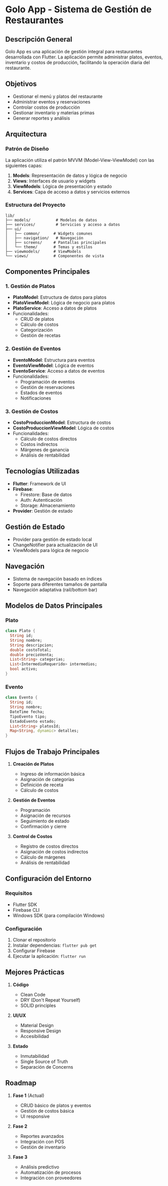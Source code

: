 # Golo App - Sistema de Gestión de Restaurantes

## Descripción General
Golo App es una aplicación de gestión integral para restaurantes desarrollada con Flutter. La aplicación permite administrar platos, eventos, inventario y costos de producción, facilitando la operación diaria del restaurante.

## Objetivos
- Gestionar el menú y platos del restaurante
- Administrar eventos y reservaciones
- Controlar costos de producción
- Gestionar inventario y materias primas
- Generar reportes y análisis

## Arquitectura

### Patrón de Diseño
La aplicación utiliza el patrón MVVM (Model-View-ViewModel) con las siguientes capas:

1. **Models**: Representación de datos y lógica de negocio
2. **Views**: Interfaces de usuario y widgets
3. **ViewModels**: Lógica de presentación y estado
4. **Services**: Capa de acceso a datos y servicios externos

### Estructura del Proyecto
```
lib/
├── models/           # Modelos de datos
├── services/         # Servicios y acceso a datos
├── ui/
│   ├── common/      # Widgets comunes
│   ├── navigation/   # Navegación
│   ├── screens/     # Pantallas principales
│   └── theme/       # Temas y estilos
├── viewmodels/      # ViewModels
└── views/           # Componentes de vista
```

## Componentes Principales

### 1. Gestión de Platos
- **PlatoModel**: Estructura de datos para platos
- **PlatoViewModel**: Lógica de negocio para platos
- **PlatoService**: Acceso a datos de platos
- Funcionalidades:
  - CRUD de platos
  - Cálculo de costos
  - Categorización
  - Gestión de recetas

### 2. Gestión de Eventos
- **EventoModel**: Estructura para eventos
- **EventoViewModel**: Lógica de eventos
- **EventoService**: Acceso a datos de eventos
- Funcionalidades:
  - Programación de eventos
  - Gestión de reservaciones
  - Estados de eventos
  - Notificaciones

### 3. Gestión de Costos
- **CostoProduccionModel**: Estructura de costos
- **CostoProduccionViewModel**: Lógica de costos
- Funcionalidades:
  - Cálculo de costos directos
  - Costos indirectos
  - Márgenes de ganancia
  - Análisis de rentabilidad

## Tecnologías Utilizadas
- **Flutter**: Framework de UI
- **Firebase**:
  - Firestore: Base de datos
  - Auth: Autenticación
  - Storage: Almacenamiento
- **Provider**: Gestión de estado

## Gestión de Estado
- Provider para gestión de estado local
- ChangeNotifier para actualización de UI
- ViewModels para lógica de negocio

## Navegación
- Sistema de navegación basado en índices
- Soporte para diferentes tamaños de pantalla
- Navegación adaptativa (rail/bottom bar)

## Modelos de Datos Principales

### Plato
```dart
class Plato {
  String id;
  String nombre;
  String descripcion;
  double costoTotal;
  double precioVenta;
  List<String> categorias;
  List<IntermedioRequerido> intermedios;
  bool activo;
}
```

### Evento
```dart
class Evento {
  String id;
  String nombre;
  DateTime fecha;
  TipoEvento tipo;
  EstadoEvento estado;
  List<String> platosId;
  Map<String, dynamic> detalles;
}
```

## Flujos de Trabajo Principales

1. **Creación de Platos**
   - Ingreso de información básica
   - Asignación de categorías
   - Definición de receta
   - Cálculo de costos

2. **Gestión de Eventos**
   - Programación
   - Asignación de recursos
   - Seguimiento de estado
   - Confirmación y cierre

3. **Control de Costos**
   - Registro de costos directos
   - Asignación de costos indirectos
   - Cálculo de márgenes
   - Análisis de rentabilidad

## Configuración del Entorno

### Requisitos
- Flutter SDK
- Firebase CLI
- Windows SDK (para compilación Windows)

### Configuración
1. Clonar el repositorio
2. Instalar dependencias: `flutter pub get`
3. Configurar Firebase
4. Ejecutar la aplicación: `flutter run`

## Mejores Prácticas
1. **Código**
   - Clean Code
   - DRY (Don't Repeat Yourself)
   - SOLID principles

2. **UI/UX**
   - Material Design
   - Responsive Design
   - Accesibilidad

3. **Estado**
   - Inmutabilidad
   - Single Source of Truth
   - Separación de Concerns

## Roadmap
1. **Fase 1** (Actual)
   - CRUD básico de platos y eventos
   - Gestión de costos básica
   - UI responsive

2. **Fase 2**
   - Reportes avanzados
   - Integración con POS
   - Gestión de inventario

3. **Fase 3**
   - Análisis predictivo
   - Automatización de procesos
   - Integración con proveedores

